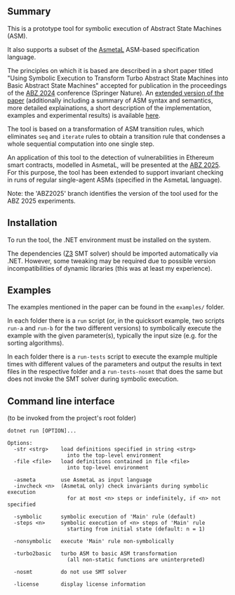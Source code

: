 ## Summary

This is a prototype tool for symbolic execution of Abstract State Machines (ASM).

It also supports a subset of the [AsmetaL](https://asmeta.github.io/userdoc.html) ASM-based specification language.

The principles on which it is based are described in a short paper titled "Using Symbolic Execution to Transform Turbo Abstract State Machines into Basic Abstract State Machines" accepted for publication in the proceedings of the [ABZ 2024](https://abz-conf.org/site/2024/) conference (Springer Nature). An [extended version of the paper](https://github.com/constructum/asm-symbolic-execution/blob/main/doc/2024--Del-Castillo--extended-version-of-ABZ-2024-paper--Using-Symbolic-Execution-to-Transform-Turbo-ASM-into-Basic-ASM.pdf) (additionally including a summary of ASM syntax and semantics, more detailed explainations, a short description of the implementation, examples and experimental results) is available [here](https://github.com/constructum/asm-symbolic-execution/blob/main/doc/2024--Del-Castillo--extended-version-of-ABZ-2024-paper--Using-Symbolic-Execution-to-Transform-Turbo-ASM-into-Basic-ASM.pdf).

The tool is based on a transformation of ASM transition rules, which eliminates `seq` and `iterate` rules to obtain a transition rule that condenses a whole sequential computation into one single step.

An application of this tool to the detection of vulnerabilities in Ethereum smart contracts, modelled in AsmetaL, will be presented at the [ABZ 2025](https://abz-conf.org/site/2025/). For this purpose, the tool has been extended to support invariant checking in runs of regular single-agent ASMs (specified in the AsmetaL language).

Note: the 'ABZ2025' branch identifies the version of the tool used for the ABZ 2025 experiments.

## Installation

To run the tool, the .NET environment must be installed on the system.

The dependencies ([Z3](https://github.com/Z3Prover/z3/wiki) SMT solver) should be imported automatically via .NET. However, some tweaking may be required due to possible version incompatibilities of dynamic libraries (this was at least my experience).

## Examples

The examples mentioned in the paper can be found in the `examples/` folder.

In each folder there is a `run` script (or, in the quicksort example, two scripts `run-a` and `run-b` for the two different versions) to symbolically execute the example with the given parameter(s), typically the input size (e.g. for the sorting algorithms).

In each folder there is a `run-tests` script to execute the example multiple times with different values of the parameters and output the results in text files in the respective folder and a `run-tests-nosmt` that does the same but does not invoke the SMT solver during symbolic execution.


## Command line interface

(to be invoked from the project's root folder)

```
dotnet run [OPTION]...
```

```
Options:
  -str <strg>    load definitions specified in string <strg>
                   into the top-level environment
  -file <file>   load definitions contained in file <file>
                   into top-level environment

  -asmeta        use AsmetaL as input language
  -invcheck <n>  (AsmetaL only) check invariants during symbolic execution
                   for at most <n> steps or indefinitely, if <n> not specified

  -symbolic      symbolic execution of 'Main' rule (default)
  -steps <n>     symbolic execution of <n> steps of 'Main' rule
                   starting from initial state (default: n = 1)

  -nonsymbolic   execute 'Main' rule non-symbolically

  -turbo2basic   turbo ASM to basic ASM transformation
                   (all non-static functions are uninterpreted)

  -nosmt         do not use SMT solver

  -license       display license information
```

